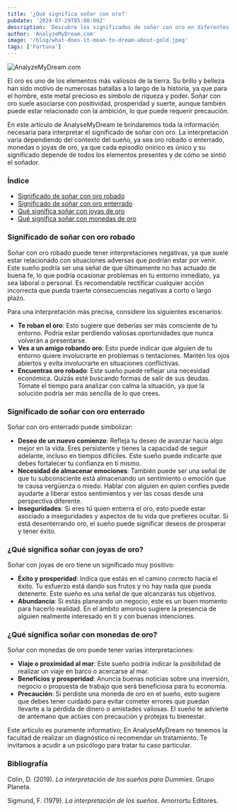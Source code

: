 ```yaml
---
title: '¿Qué significa soñar con oro?'
pubdate: '2024-07-29T05:00:00Z'
description: 'Descubre los significados de soñar con oro en diferentes contextos, desde oro robado hasta joyas y monedas de oro.'
author: 'AnalyzeMyDream.com'
image: '/blog/what-does-it-mean-to-dream-about-gold.jpeg'
tags: ['Fortuna']
---
```


![AnalyzeMyDream.com](/blog/what-does-it-mean-to-dream-about-gold.jpeg)



El oro es uno de los elementos más valiosos de la tierra. Su brillo y belleza han sido motivo de numerosas batallas a lo largo de la historia, ya que para el hombre, este metal precioso es símbolo de riqueza y poder. Soñar con oro suele asociarse con positividad, prosperidad y suerte, aunque también puede estar relacionado con la ambición, lo que puede requerir precaución.

En este artículo de AnalyseMyDream te brindaremos toda la información necesaria para interpretar el significado de soñar con oro. La interpretación varía dependiendo del contexto del sueño, ya sea oro robado o enterrado, monedas o joyas de oro, ya que cada episodio onírico es único y su significado depende de todos los elementos presentes y de cómo se sintió el soñador.


### Índice

- [Significado de soñar con oro robado](#significado-de-soñar-con-oro-robado)
- [Significado de soñar con oro enterrado](#significado-de-soñar-con-oro-enterrado)
- [Qué significa soñar con joyas de oro](#qué-significa-soñar-con-joyas-de-oro)
- [Qué significa soñar con monedas de oro](#qué-significa-soñar-con-monedas-de-oro)


### Significado de soñar con oro robado

Soñar con oro robado puede tener interpretaciones negativas, ya que suele estar relacionado con situaciones adversas que podrían estar por venir. Este sueño podría ser una señal de que últimamente no has actuado de buena fe, lo que podría ocasionar problemas en tu entorno inmediato, ya sea laboral o personal. Es recomendable rectificar cualquier acción incorrecta que pueda traerte consecuencias negativas a corto o largo plazo.

Para una interpretación más precisa, considere los siguientes escenarios:

- **Te roban el oro**: Esto sugiere que deberías ser más consciente de tu entorno. Podría estar perdiendo valiosas oportunidades que nunca volverán a presentarse.
- **Ves a un amigo robando oro**: Esto puede indicar que alguien de tu entorno quiere involucrarte en problemas o tentaciones. Mantén los ojos abiertos y evita involucrarte en situaciones conflictivas.
- **Encuentras oro robado**: Este sueño puede reflejar una necesidad económica. Quizás esté buscando formas de salir de sus deudas. Tómate el tiempo para analizar con calma la situación, ya que la solución podría ser más sencilla de lo que crees.

### Significado de soñar con oro enterrado

Soñar con oro enterrado puede simbolizar:

- **Deseo de un nuevo comienzo**: Refleja tu deseo de avanzar hacia algo mejor en la vida. Eres persistente y tienes la capacidad de seguir adelante, incluso en tiempos difíciles. Este sueño puede indicarte que debes fortalecer tu confianza en ti mismo.
- **Necesidad de almacenar emociones**: También puede ser una señal de que tu subconsciente está almacenando un sentimiento o emoción que te causa vergüenza o miedo. Hablar con alguien en quien confíes puede ayudarte a liberar estos sentimientos y ver las cosas desde una perspectiva diferente.
- **Inseguridades**: Si eres tú quien entierra el oro, esto puede estar asociado a inseguridades y aspectos de tu vida que prefieres ocultar. Si está desenterrando oro, el sueño puede significar deseos de prosperar y tener éxito.

### ¿Qué significa soñar con joyas de oro?

Soñar con joyas de oro tiene un significado muy positivo:

- **Éxito y prosperidad**: Indica que estás en el camino correcto hacia el éxito. Tu esfuerzo está dando sus frutos y no hay nada que pueda detenerte. Este sueño es una señal de que alcanzarás tus objetivos.
- **Abundancia**: Si estás planeando un negocio, este es un buen momento para hacerlo realidad. En el ámbito amoroso sugiere la presencia de alguien realmente interesado en ti y con buenas intenciones. 

### ¿Qué significa soñar con monedas de oro?

Soñar con monedas de oro puede tener varias interpretaciones:

- **Viaje o proximidad al mar**: Este sueño podría indicar la posibilidad de realizar un viaje en barco o acercarse al mar.
- **Beneficios y prosperidad**: Anuncia buenas noticias sobre una inversión, negocio o propuesta de trabajo que será beneficiosa para tu economía.
- **Precaución**: Si perdiste una moneda de oro en el sueño, esto sugiere que debes tener cuidado para evitar cometer errores que puedan llevarte a la pérdida de dinero o amistades valiosas. El sueño te advierte de antemano que actúes con precaución y protejas tu bienestar.

Este artículo es puramente informativo; En AnalyseMyDream no tenemos la facultad de realizar un diagnóstico ni recomendar un tratamiento. Te invitamos a acudir a un psicólogo para tratar tu caso particular.


### Bibliografía

Colin, D. (2019). *La interpretación de los sueños para Dummies*. Grupo Planeta.

Sigmund, F. (1979). *La interpretación de los sueños*. Amorrortu Editores.